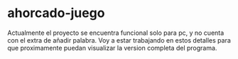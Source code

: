 # ahorcado-juego
Actualmente el proyecto se encuentra funcional solo para pc, y no cuenta con el extra de añadir palabra.
Voy a estar trabajando en estos detalles para que proximamente puedan visualizar la version completa del programa.
